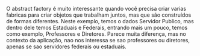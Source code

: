 O abstract factory é muito interessante quando você precisa criar varias fabricas para criar objetos que trabalham juntos, mas que são construídos de formas diferentes.
Neste exemplo, temos o dados Servidor Publico, mas dentro dele temos Estaduais e Federais, entrando mais um pouco, temos como exemplo, Professores e Diretores. Parece muita diferença, mas no contexto da aplicação, nao nos interessa se sao professores ou diretores, apenas se sao servidores federais ou estaduais.